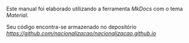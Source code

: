 Este manual foi elaborado utilizando a ferramenta _MkDocs_ com o tema _Material_.

Seu código encontra-se armazenado no depositório _https://github.com/nacionalizacao/nacionalizacao.github.io_
